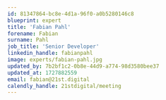 ```yaml
---
id: 81347864-bc8e-4d1a-96f0-a0b5280146c8
blueprint: expert
title: 'Fabian Pahl'
forename: Fabian
surname: Pahl
job_title: 'Senior Developer'
linkedin_handle: fabianpahl
image: experts/fabian-pahl.jpg
updated_by: 7b2bf1c2-0b8e-44d9-a774-98d3580bee37
updated_at: 1727882559
email: fabian@21st.digital
calendly_handle: 21stdigital/meeting
---
```

